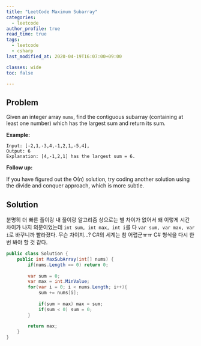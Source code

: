 ```yaml
---
title: "LeetCode Maximum Subarray"
categories:
  - leetcode
author_profile: true
read_time: true
tags:
  - leetcode
  - csharp
last_modified_at: 2020-04-19T16:07:00+09:00

classes: wide
toc: false

---
```


## Problem

Given an integer array `nums`, find the contiguous subarray (containing at least one number) which has the largest sum and return its sum.

**Example:**

```
Input: [-2,1,-3,4,-1,2,1,-5,4],
Output: 6
Explanation: [4,-1,2,1] has the largest sum = 6.
```

**Follow up:**

If you have figured out the O(*n*) solution, try coding another solution using the divide and conquer approach, which is more subtle.



## Solution

분명히 더 빠른 풀이랑 내 풀이랑 알고리즘 상으로는 별 차이가 없어서 왜 이렇게 시간 차이가 나지 의문이었는데 `int sum, int max, int i`를 다 `var sum, var max, var i`로 바꾸니까 빨라졌다. 무슨 차이지...? C#의 세계는 참 어렵군ㅠㅠ C# 형식을 다시 한 번 봐야 할 것 같다.

```c#
public class Solution {
    public int MaxSubArray(int[] nums) {
        if(nums.Length == 0) return 0;
        
        var sum = 0;
        var max = int.MinValue;
        for(var i = 0; i < nums.Length; i++){
            sum += nums[i];
            
            if(sum > max) max = sum;
            if(sum < 0) sum = 0;
        }
        
        return max;
    }
}
```
